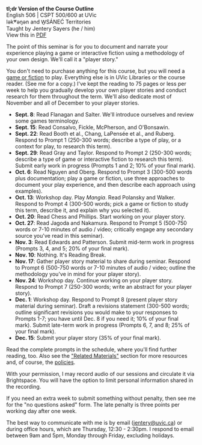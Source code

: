 **tl;dr Version of the Course Outline**     
English 506 | CSPT 500/600 at UVic    
lək̓ʷəŋən and W̱SÁNEĆ Territories      
Taught by Jentery Sayers (he / him)   
View this in [PDF](guide.pdf)

The point of this seminar is for you to document and narrate your experience playing a game or interactive fiction using a methodology of your own design. We'll call it a "player story."

You don't need to purchase anything for this course, but you will need a [game or fiction](games.html) to play. Everything else is in UVic Libraries or the course reader. (See me for a copy.) I've kept the reading to 75 pages or less per week to help you gradually develop your own player stories and conduct research for them throughout the term. We'll also dedicate most of November and all of December to your player stories. 

* **Sept. 8**: Read Flanagan and Salter. We'll introduce ourselves and review some games terminology. 
* **Sept. 15**: Read Consalvo, Fickle, McPherson, and O'Bonsawin. 
* **Sept. 22**: Read Booth et al., Chang, LaPensée et al., and Ruberg. Respond to Prompt 1 (250-300 words; describe a type of play, or a context for play, to research this term). 
* **Sept. 29**: Read Gray and Taylor. Respond to Prompt 2 (250-300 words; describe a type of game or interactive fiction to research this term). Submit early work in progress (Prompts 1 and 2; 10% of your final mark).
* **Oct. 6**: Read Nguyen and Oberg. Respond to Prompt 3 (300-500 words plus documentation; play a game or fiction, use three approaches to document your play experience, and then describe each approach using examples). 
* **Oct. 13**: Workshop day. Play *Mangia*. Read Polansky and Walker. Respond to Prompt 4 (300-500 words; pick a game or fiction to study this term, describe it, and explain why you selected it). 
* **Oct. 20**: Read Chess and Phillips. Start working on your player story. 
* **Oct. 27**: Read Jagoda and Nakamura. Respond to Prompt 5 (500-750 words or 7-10 minutes of audio / video; critically engage any secondary source you've read in this seminar). 
* **Nov. 3**: Read Edwards and Patterson. Submit mid-term work in progress (Prompts 3, 4, and 5; 20% of your final mark).
* **Nov. 10**: Nothing. It's Reading Break. 
* **Nov. 17**: Gather player story material to share during seminar. Respond to Prompt 6 (500-750 words or 7-10 minutes of audio / video; outline the methodology you've in mind for your player story). 
* **Nov. 24**: Workshop day. Continue working on your player story. Respond to Prompt 7 (250-300 words; write an abstract for your player story). 
* **Dec. 1**: Workshop day. Respond to Prompt 8 (present player story material during seminar). Draft a revisions statement (300-500 words; outline significant revisions you would make to your responses to Prompts 1-7; you have until Dec. 8 if you need it; 10% of your final mark). Submit late-term work in progress (Prompts 6, 7, and 8; 25% of your final mark). 
* **Dec. 15**: Submit your player story (35% of your final mark).  

Read the complete prompts in the schedule, where you'll find further reading, too. Also see the ["Related Materials"](index.html#related-materials) section for more resources and, of course, the [policies](index.html#policies).

With your permission, I may record audio of our sessions and circulate it via Brightspace. You will have the option to limit personal information shared in the recording.

If you need an extra week to submit something without penalty, then see me for the "no questions asked" form. The late penalty is three points per working day after one week. 

The best way to communicate with me is by email ([jentery@uvic.ca](mailto:jentery@uvic.ca)) or during office hours, which are Thursday, 12:30 - 2:30pm. I respond to email between 9am and 5pm, Monday through Friday, excluding holidays. 